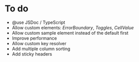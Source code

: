 # To do

- @use JSDoc / TypeScript
- Allow custom elements: _ErrorBoundary_, _Toggles_, _CellValue_
- Allow custom sample element instead of the default first
- Improve performance
- Allow custom key resolver
- Add multiple column sorting
- Add sticky headers
